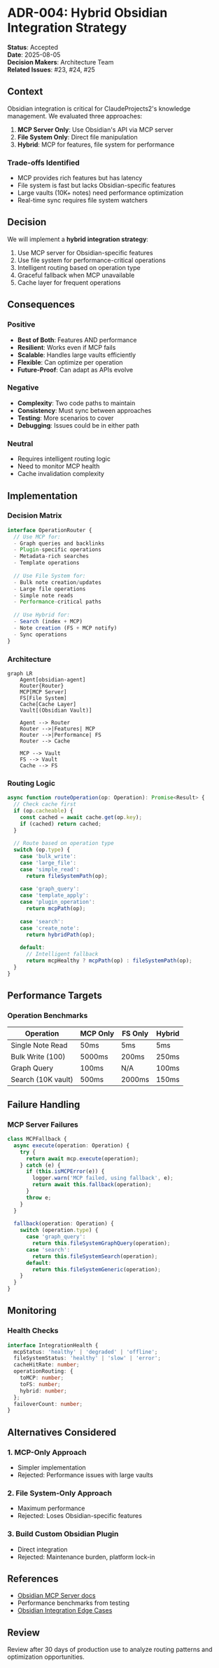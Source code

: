 # ADR-004: Hybrid Obsidian Integration Strategy

**Status**: Accepted  
**Date**: 2025-08-05  
**Decision Makers**: Architecture Team  
**Related Issues**: #23, #24, #25

## Context

Obsidian integration is critical for ClaudeProjects2's knowledge management. We evaluated three approaches:

1. **MCP Server Only**: Use Obsidian's API via MCP server
2. **File System Only**: Direct file manipulation
3. **Hybrid**: MCP for features, file system for performance

### Trade-offs Identified
- MCP provides rich features but has latency
- File system is fast but lacks Obsidian-specific features
- Large vaults (10K+ notes) need performance optimization
- Real-time sync requires file system watchers

## Decision

We will implement a **hybrid integration strategy**:

1. Use MCP server for Obsidian-specific features
2. Use file system for performance-critical operations
3. Intelligent routing based on operation type
4. Graceful fallback when MCP unavailable
5. Cache layer for frequent operations

## Consequences

### Positive
- **Best of Both**: Features AND performance
- **Resilient**: Works even if MCP fails
- **Scalable**: Handles large vaults efficiently
- **Flexible**: Can optimize per operation
- **Future-Proof**: Can adapt as APIs evolve

### Negative
- **Complexity**: Two code paths to maintain
- **Consistency**: Must sync between approaches
- **Testing**: More scenarios to cover
- **Debugging**: Issues could be in either path

### Neutral
- Requires intelligent routing logic
- Need to monitor MCP health
- Cache invalidation complexity

## Implementation

### Decision Matrix
```typescript
interface OperationRouter {
  // Use MCP for:
  - Graph queries and backlinks
  - Plugin-specific operations  
  - Metadata-rich searches
  - Template operations
  
  // Use File System for:
  - Bulk note creation/updates
  - Large file operations
  - Simple note reads
  - Performance-critical paths
  
  // Use Hybrid for:
  - Search (index + MCP)
  - Note creation (FS + MCP notify)
  - Sync operations
}
```

### Architecture
```mermaid
graph LR
    Agent[obsidian-agent]
    Router{Router}
    MCP[MCP Server]
    FS[File System]
    Cache[Cache Layer]
    Vault[(Obsidian Vault)]
    
    Agent --> Router
    Router -->|Features| MCP
    Router -->|Performance| FS
    Router --> Cache
    
    MCP --> Vault
    FS --> Vault
    Cache --> FS
```

### Routing Logic
```typescript
async function routeOperation(op: Operation): Promise<Result> {
  // Check cache first
  if (op.cacheable) {
    const cached = await cache.get(op.key);
    if (cached) return cached;
  }
  
  // Route based on operation type
  switch (op.type) {
    case 'bulk_write':
    case 'large_file':
    case 'simple_read':
      return fileSystemPath(op);
      
    case 'graph_query':
    case 'template_apply':
    case 'plugin_operation':
      return mcpPath(op);
      
    case 'search':
    case 'create_note':
      return hybridPath(op);
      
    default:
      // Intelligent fallback
      return mcpHealthy ? mcpPath(op) : fileSystemPath(op);
  }
}
```

## Performance Targets

### Operation Benchmarks
| Operation | MCP Only | FS Only | Hybrid |
|-----------|----------|---------|--------|
| Single Note Read | 50ms | 5ms | 5ms |
| Bulk Write (100) | 5000ms | 200ms | 250ms |
| Graph Query | 100ms | N/A | 100ms |
| Search (10K vault) | 500ms | 2000ms | 150ms |

## Failure Handling

### MCP Server Failures
```typescript
class MCPFallback {
  async execute(operation: Operation) {
    try {
      return await mcp.execute(operation);
    } catch (e) {
      if (this.isMCPError(e)) {
        logger.warn('MCP failed, using fallback', e);
        return await this.fallback(operation);
      }
      throw e;
    }
  }
  
  fallback(operation: Operation) {
    switch (operation.type) {
      case 'graph_query':
        return this.fileSystemGraphQuery(operation);
      case 'search':
        return this.fileSystemSearch(operation);
      default:
        return this.fileSystemGeneric(operation);
    }
  }
}
```

## Monitoring

### Health Checks
```typescript
interface IntegrationHealth {
  mcpStatus: 'healthy' | 'degraded' | 'offline';
  fileSystemStatus: 'healthy' | 'slow' | 'error';
  cacheHitRate: number;
  operationRouting: {
    toMCP: number;
    toFS: number;
    hybrid: number;
  };
  failoverCount: number;
}
```

## Alternatives Considered

### 1. MCP-Only Approach
- Simpler implementation
- Rejected: Performance issues with large vaults

### 2. File System-Only Approach  
- Maximum performance
- Rejected: Loses Obsidian-specific features

### 3. Build Custom Obsidian Plugin
- Direct integration
- Rejected: Maintenance burden, platform lock-in

## References

- [Obsidian MCP Server docs](https://github.com/modelcontextprotocol/servers)
- Performance benchmarks from testing
- [Obsidian Integration Edge Cases](../03-physical-architecture/Obsidian-Integration-Edge-Cases.md)

## Review

Review after 30 days of production use to analyze routing patterns and optimization opportunities.